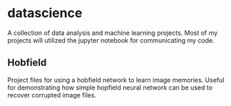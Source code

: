 # datascience
A collection of data analysis and machine learning projects. Most of my projects will utilized the jupyter notebook for communicating my code.

## Hobfield
Project files for using a hobfield network to learn image memories. Useful for demonstrating how simple hopfield neural network can be used to recover corrupted image files.
